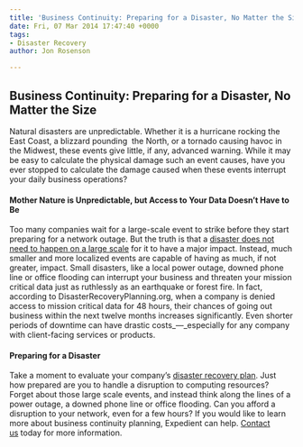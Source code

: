 ```yaml
---
title: 'Business Continuity: Preparing for a Disaster, No Matter the Size'
date: Fri, 07 Mar 2014 17:47:40 +0000
tags:
- Disaster Recovery
author: Jon Rosenson

---
```

## Business Continuity: Preparing for a Disaster, No Matter the Size

Natural disasters are unpredictable. Whether it is a hurricane rocking the East Coast, a blizzard pounding  the North, or a tornado causing havoc in the Midwest, these events give little, if any, advanced warning. While it may be easy to calculate the physical damage such an event causes, have you ever stopped to calculate the damage caused when these events interrupt your daily business operations?

#### Mother Nature is Unpredictable, but Access to Your Data Doesn’t Have to Be

Too many companies wait for a large-scale event to strike before they start preparing for a network outage. But the truth is that a [disaster does not need to happen on a large scale](https://www.expedient.com/how-much-does-downtime-really-cost/ "How Much Does Downtime Really Cost?") for it to have a major impact. Instead, much smaller and more localized events are capable of having as much, if not greater, impact. Small disasters, like a local power outage, downed phone line or office flooding can interrupt your business and threaten your mission critical data just as ruthlessly as an earthquake or forest fire. In fact, according to DisasterRecoveryPlanning.org, when a company is denied access to mission critical data for 48 hours, their chances of going out business within the next twelve months increases significantly. Even shorter periods of downtime can have drastic costs_—_especially for any company with client-facing services or products.

#### Preparing for a Disaster

Take a moment to evaluate your company’s [disaster recovery plan](/managed-services/disaster-recovery/ "Disaster Recovery as a Service"). Just how prepared are you to handle a disruption to computing resources? Forget about those large scale events, and instead think along the lines of a power outage, a downed phone line or office flooding. Can you afford a disruption to your network, even for a few hours? If you would like to learn more about business continuity planning, Expedient can help. [Contact us](https://www.expedient.com/support/ "Support") today for more information.